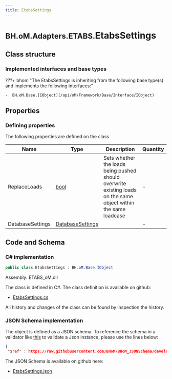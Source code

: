```yaml
---
title: EtabsSettings
---
```


# <small>BH.oM.Adapters.ETABS.</small>**EtabsSettings**



## Class structure

### Implemented interfaces and base types

???+ bhom "The EtabsSettings is inheriting from the following base type(s) and implements the following interfaces:"

    -  BH.oM.Base.[IObject](/api/oM/Framework/Base/Interface/IObject)


## Properties



### Defining properties

The following properties are defined on the class

| Name             | Type             | Description      | Quantity         |
|------------------|------------------|------------------|------------------|
| ReplaceLoads | [bool](https://learn.microsoft.com/en-us/dotnet/api/System.Boolean?view=netstandard-2.0) | Sets whether the loads being pushed should overwrite existing loads on the same object within the same loadcase | - |
| DatabaseSettings | [DatabaseSettings](/api/oM/Adapter/Adapters/ETABS/Settings/DataBaseSettings) |  | - |


## Code and Schema

### C# implementation

``` C# title="C#"
public class EtabsSettings : BH.oM.Base.IObject
```

Assembly: ETABS_oM.dll

The class is defined in C#. The class definition is available on github:

- [EtabsSettings.cs](https://github.com/BHoM/ETABS_Toolkit/blob/develop/ETABS_oM/Settings\EtabsSettings.cs)

All history and changes of the class can be found by inspection the history.
### JSON Schema implementation

The object is defined as a JSON schema. To reference the schema in a validator like [this](https://www.jsonschemavalidator.net/) to validate a Json instance, please use the lines below:

``` json title="JSON Schema"
{
 "$ref" : https://raw.githubusercontent.com/BHoM/BHoM_JSONSchema/develop/ETABS_oM/EtabsSettings.json}
```

The JSON Schema is available on github here:

- [EtabsSettings.json](https://github.com/BHoM/BHoM_JSONSchema/blob/develop/ETABS_oM/EtabsSettings.json)
